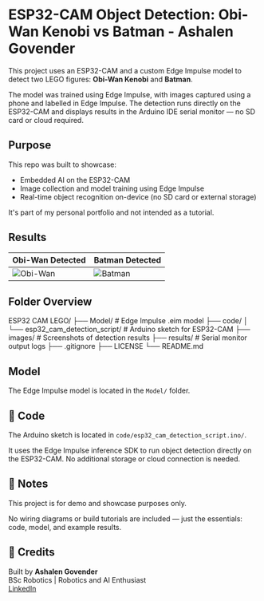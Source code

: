 # ESP32-CAM Object Detection: Obi-Wan Kenobi vs Batman - Ashalen Govender

This project uses an ESP32-CAM and a custom Edge Impulse model to detect two LEGO figures: **Obi-Wan Kenobi** and **Batman**.

The model was trained using Edge Impulse, with images captured using a phone and labelled in Edge Impulse. The detection runs directly on the ESP32-CAM and displays results in the Arduino IDE serial monitor — no SD card or cloud required.

## Purpose

This repo was built to showcase:

- Embedded AI on the ESP32-CAM  
- Image collection and model training using Edge Impulse  
- Real-time object recognition on-device (no SD card or external storage)

It's part of my personal portfolio and not intended as a tutorial.

## Results

| Obi-Wan Detected | Batman Detected |
|------------------|-----------------|
| ![Obi-Wan](results/2.png) | ![Batman](results/3.png) | ![Both Figures](results/4.png) |

## Folder Overview

ESP32 CAM LEGO/ ├── Model/ # Edge Impulse .eim model ├── code/ │ └── esp32_cam_detection_script/ # Arduino sketch for ESP32-CAM ├── images/ # Screenshots of detection results ├── results/ # Serial monitor output logs ├── .gitignore ├── LICENSE └── README.md


## Model

The Edge Impulse model is located in the `Model/` folder.

## 📄 Code

The Arduino sketch is located in `code/esp32_cam_detection_script.ino/`.

It uses the Edge Impulse inference SDK to run object detection directly on the ESP32-CAM. No additional storage or cloud connection is needed.


## 🧪 Notes

This project is for demo and showcase purposes only.

No wiring diagrams or build tutorials are included — just the essentials: code, model, and example results.

## 🔗 Credits

Built by **Ashalen Govender**  
BSc Robotics | Robotics and AI Enthusiast  
[LinkedIn](https://www.linkedin.com/in/ashalen-govender/)

